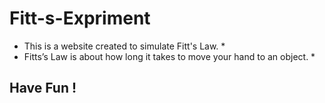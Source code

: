 # Fitt-s-Expriment
* This is a website created to simulate Fitt's Law. * <br/>
* Fitts’s Law is about how long it takes to move your hand to an object. * <br/>
## Have Fun !
